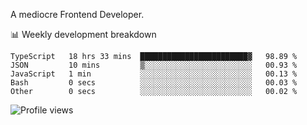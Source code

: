 A mediocre Frontend Developer.

📊 Weekly development breakdown
<!--START_SECTION:waka-->

```text
TypeScript   18 hrs 33 mins  ████████████████████████▓   98.89 %
JSON         10 mins         ▒░░░░░░░░░░░░░░░░░░░░░░░░   00.93 %
JavaScript   1 min           ░░░░░░░░░░░░░░░░░░░░░░░░░   00.13 %
Bash         0 secs          ░░░░░░░░░░░░░░░░░░░░░░░░░   00.03 %
Other        0 secs          ░░░░░░░░░░░░░░░░░░░░░░░░░   00.02 %
```

<!--END_SECTION:waka-->

<img src="https://gpvc.arturio.dev/iqbalfasri" alt="Profile views"/>
